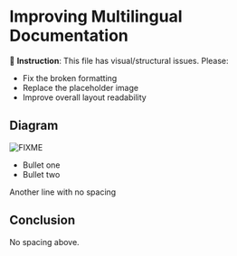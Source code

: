 # Improving Multilingual Documentation

🎨 **Instruction**: This file has visual/structural issues. Please:
- Fix the broken formatting
- Replace the placeholder image
- Improve overall layout readability

## Diagram

![FIXME](FIXME.jpg)

* Bullet one
* Bullet two

Another line with no spacing

## Conclusion

No spacing above.

